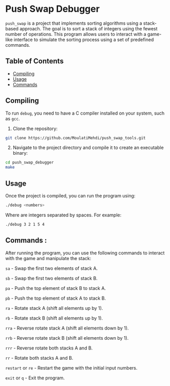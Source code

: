 # Push Swap Debugger

`push_swap` is a project that implements sorting algorithms using a stack-based approach. The goal is to sort a stack of integers using the fewest number of operations. This program allows users to interact with a game-like interface to simulate the sorting process using a set of predefined commands.

## Table of Contents

- [Compiling](#compiling)
- [Usage](#usage)
- [Commands](#commands)

## Compiling

To run `debug`, you need to have a C compiler installed on your system, such as `gcc`.

1. Clone the repository:

```bash
git clone https://github.com/MoulatiMehdi/push_swap_tools.git
```
2. Navigate to the project directory and compile it to create an executable binary:

```bash
cd push_swap_debugger
make
```

## Usage

Once the project is compiled, you can run the program using:

```bash
./debug <numbers>
```
Where <numbers> are integers separated by spaces. For example:

```bash
./debug 3 2 1 5 4
```

## Commands :

After running the program, you can use the following commands to interact with the game and manipulate the stack:

`sa` - Swap the first two elements of stack A.

`sb` - Swap the first two elements of stack B.

`pa` - Push the top element of stack B to stack A.

`pb` - Push the top element of stack A to stack B.

`ra` - Rotate stack A (shift all elements up by 1).

`rb` - Rotate stack B (shift all elements up by 1).

`rra` - Reverse rotate stack A (shift all elements down by 1).

`rrb` - Reverse rotate stack B (shift all elements down by 1).

`rrr` - Reverse rotate both stacks A and B.  

`rr` - Rotate both stacks A and B.

`restart` or `re` - Restart the game with the initial input numbers.

`exit` or `q` - Exit the program.
